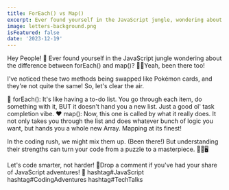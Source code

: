 ```yaml
---
title: ForEach() vs Map()
excerpt: Ever found yourself in the JavaScript jungle, wondering about the difference between forEach() and map()?
image: letters-background.png
isFeatured: false
date: '2023-12-19'
---
```


Hey People! 👋 Ever found yourself in the JavaScript jungle wondering about the difference between forEach() and map()? 👨‍💻Yeah, been there too!

I've noticed these two methods being swapped like Pokémon cards, and they're not quite the same! So, let's clear the air.

💚 forEach(): It's like having a to-do list. You go through each item, do something with it, BUT it doesn't hand you a new list. Just a good ol' task completion vibe.
❤️ map(): Now, this one is called by what it really does. It not only takes you through the list and does whatever bunch of logic you want, but hands you a whole new Array. Mapping at its finest!

In the coding rush, we might mix them up. (Been there!) But understanding their strengths can turn your code from a puzzle to a masterpiece. 👨‍💻🖥️

Let's code smarter, not harder! 🚀Drop a comment if you've had your share of JavaScript adventures! 🏰 hashtag#JavaScript hashtag#CodingAdventures hashtag#TechTalks

